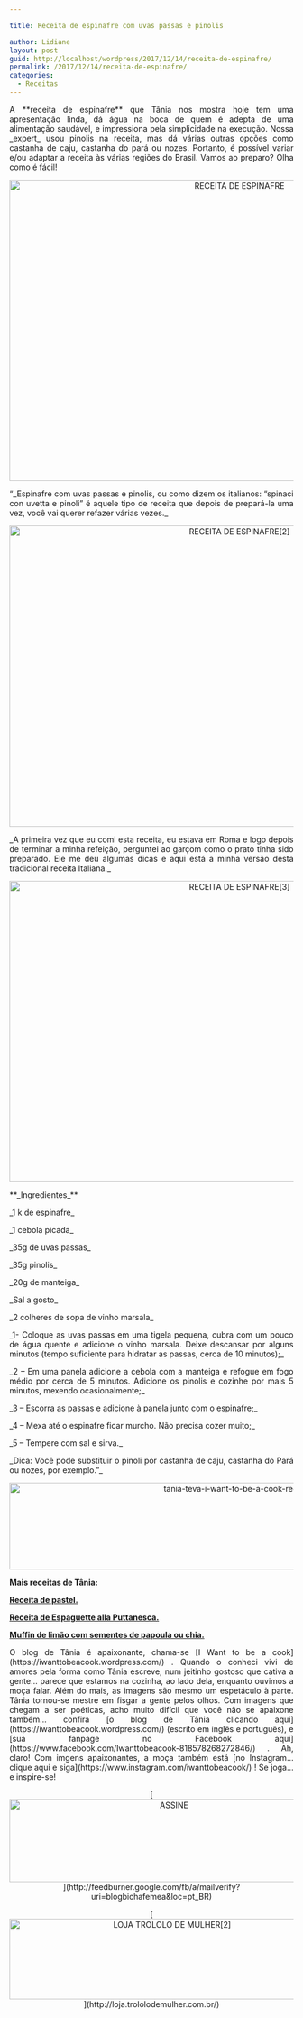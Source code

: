 ```yaml
---

title: Receita de espinafre com uvas passas e pinolis

author: Lidiane
layout: post
guid: http://localhost/wordpress/2017/12/14/receita-de-espinafre/
permalink: /2017/12/14/receita-de-espinafre/
categories:
  - Receitas
---
```

<p align="justify">
  A **receita de espinafre** que Tânia nos mostra hoje tem uma apresentação linda, dá água na boca de quem é adepta de uma alimentação saudável, e impressiona pela simplicidade na execução. Nossa _expert_ usou pinolis na receita, mas dá várias outras opções como castanha de caju, castanha do pará ou nozes. Portanto, é possível variar e/ou adaptar a receita às várias regiões do Brasil. Vamos ao preparo? Olha como é fácil!
</p>

<p align="center">
  <img class="alignnone size-full wp-image-14505" src="http://www.trololodemulher.com.br/blog/wp-content/uploads/2017/12/RECEITA-DE-ESPINAFRE.jpg" alt="RECEITA DE ESPINAFRE" width="800" height="534" />
</p>

<p align="justify">
  “_Espinafre com uvas passas e pinolis, ou como dizem os italianos: “spinaci con uvetta e pinoli” é aquele tipo de receita que depois de prepará-la uma vez, você vai querer refazer várias vezes._
</p>

<p align="center">
  <img class="alignnone size-full wp-image-14506" src="http://www.trololodemulher.com.br/blog/wp-content/uploads/2017/12/RECEITA-DE-ESPINAFRE2.jpg" alt="RECEITA DE ESPINAFRE[2]" width="800" height="534" />
</p>

<p align="justify">
  _A primeira vez que eu comi esta receita, eu estava em Roma e logo depois de terminar a minha refeição, perguntei ao garçom como o prato tinha sido preparado. Ele me deu algumas dicas e aqui está a minha versão desta tradicional receita Italiana._
</p>

<p align="center">
  <img class="alignnone size-full wp-image-14507" src="http://www.trololodemulher.com.br/blog/wp-content/uploads/2017/12/RECEITA-DE-ESPINAFRE3.jpg" alt="RECEITA DE ESPINAFRE[3]" width="800" height="534" />
</p>

<p align="justify">
  **_Ingredientes_**
</p>

<p align="justify">
  _1 k de espinafre_
</p>

<p align="justify">
  _1 cebola picada_
</p>

<p align="justify">
  _35g de uvas passas_
</p>

<p align="justify">
  _35g pinolis_
</p>

<p align="justify">
  _20g de manteiga_
</p>

<p align="justify">
  _Sal a gosto_
</p>

<p align="justify">
  _2 colheres de sopa de vinho marsala_
</p>

<p align="justify">
  _1- Coloque as uvas passas em uma tigela pequena, cubra com um pouco de água quente e adicione o vinho marsala. Deixe descansar por alguns minutos (tempo suficiente para hidratar as passas, cerca de 10 minutos);_
</p>

<p align="justify">
  _2 – Em uma panela adicione a cebola com a manteiga e refogue em fogo médio por cerca de 5 minutos. Adicione os pinolis e cozinhe por mais 5 minutos, mexendo ocasionalmente;_
</p>

<p align="justify">
  _3 – Escorra as passas e adicione à panela junto com o espinafre;_
</p>

<p align="justify">
  _4 – Mexa até o espinafre ficar murcho. Não precisa cozer muito;_
</p>

<p align="justify">
  _5 – Tempere com sal e sirva._
</p>

<p align="justify">
  _Dica: Você pode substituir o pinoli por castanha de caju, castanha do Pará ou nozes, por exemplo.”_
</p>

<p align="center">
  <img class="alignnone size-full wp-image-13037" src="http://www.trololodemulher.com.br/blog/wp-content/uploads/2016/10/TANIA-TEVA-I-WANT-TO-BE-A-COOK-RECEITAS.jpg" alt="tania-teva-i-want-to-be-a-cook-receitas" width="800" height="154" />
</p>

**Mais receitas de Tânia:**

[**Receita de pastel.**](http://www.trololodemulher.com.br/2017/12/05/receita-de-pastel/) 

[**Receita de Espaguette alla Puttanesca.**](http://www.trololodemulher.com.br/2017/11/28/receita-de-espaguete/) 

[**Muffin de limão com sementes de papoula ou chia.**](http://www.trololodemulher.com.br/2017/11/21/muffin-de-limao/) 

<p align="justify">
  O blog de Tânia é apaixonante, chama-se [I Want to be a cook](https://iwanttobeacook.wordpress.com/) . Quando o conheci vivi de amores pela forma como Tânia escreve, num jeitinho gostoso que cativa a gente… parece que estamos na cozinha, ao lado dela, enquanto ouvimos a moça falar. Além do mais, as imagens são mesmo um espetáculo à parte. Tânia tornou-se mestre em fisgar a gente pelos olhos. Com imagens que chegam a ser poéticas, acho muito difícil que você não se apaixone também… confira [o blog de Tânia clicando aqui](https://iwanttobeacook.wordpress.com/)  (escrito em inglês e português), e [sua fanpage no Facebook aqui](https://www.facebook.com/Iwanttobeacook-818578268272846/) . Ah, claro! Com imgens apaixonantes, a moça também está [no Instagram… clique aqui e siga](https://www.instagram.com/iwanttobeacook/) ! Se joga… e inspire-se!
</p>

<p align="center">
  [<img class="alignnone size-full wp-image-14011" src="http://www.trololodemulher.com.br/blog/wp-content/uploads/2017/08/ASSINE.jpg" alt="ASSINE" width="568" height="147" />](http://feedburner.google.com/fb/a/mailverify?uri=blogbichafemea&loc=pt_BR) 
</p>

<p align="center">
  [<img class="alignnone wp-image-14333 size-full" src="http://www.trololodemulher.com.br/blog/wp-content/uploads/2017/10/LOJA-TROLOLO-DE-MULHER2.png" alt="LOJA TROLOLO DE MULHER[2]" width="561" height="143" />](http://loja.trololodemulher.com.br/) 
</p>

&nbsp;